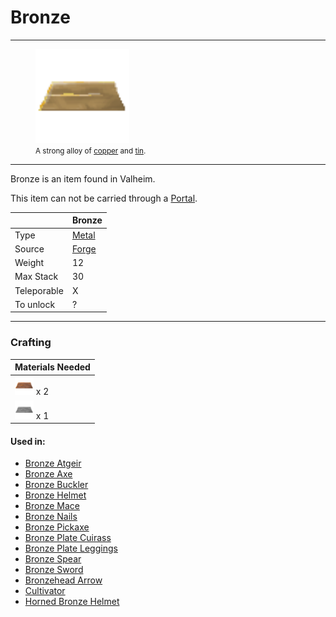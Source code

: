 # Bronze
-------------

<style>
img {width:30px;}
.tb {width:150px}
</style>

<figure>
<img src="/assets/bronze.png" class="tb" />
<figcaption><small>A strong alloy of <a href="../copper">copper</a> and <a href="../tin">tin</a>.</small></figcaption>
</figure>

-------------

Bronze is an item found in Valheim.

This item can not be carried through a [Portal](../../misc/portal).

|        | Bronze                  |
| ----------- | ------------------------------------ |
| Type       | [Metal](../../type/metal)  |
| Source      | [Forge](../../objects/forge) |
| Weight | 12
| Max Stack | 30
| Teleporable | X
| To unlock | ? |

-------------

### Crafting



| Materials Needed |
| - |
| [![Copper](/assets/copper.png)](../../items/copper) x 2 |
| [![Tin](/assets/tin.png)](../../items/tin) x 1 |


#### Used in:

* [Bronze Atgeir](../bronze_atgeir)
* [Bronze Axe](../bronze_axe)
* [Bronze Buckler](../bronze_buckler)
* [Bronze Helmet](../bronze_helmet)
* [Bronze Mace](../bronze_mace)
* [Bronze Nails](../bronze_nails)
* [Bronze Pickaxe](../bronze_pickaxe)
* [Bronze Plate Cuirass](../bronze_plate_cuirass)
* [Bronze Plate Leggings](../bronze_leggings)
* [Bronze Spear](../bronze_spear)
* [Bronze Sword](../bronze_sword)
* [Bronzehead Arrow](../bronze_arrow)
* [Cultivator](../bronze_cultivator)
* [Horned Bronze Helmet](../horned_bronze_helmet)